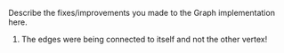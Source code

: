 Describe the fixes/improvements you made to the Graph implementation here.
1. The edges were being connected to itself and not the other vertex!